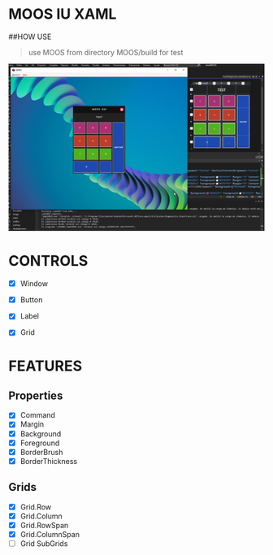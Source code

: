 # MOOS IU XAML

##HOW USE
>use MOOS from directory MOOS/build for test

![Main](images/screen2.png)

# CONTROLS
- [x] Window
- [x] Button
- [x] Label
- [x] Grid


# FEATURES

## Properties
- [x] Command
- [x] Margin
- [x] Background
- [x] Foreground
- [x] BorderBrush
- [x] BorderThickness

## Grids
- [x] Grid.Row
- [x] Grid.Column
- [x] Grid.RowSpan
- [x] Grid.ColumnSpan
- [ ] Grid SubGrids
